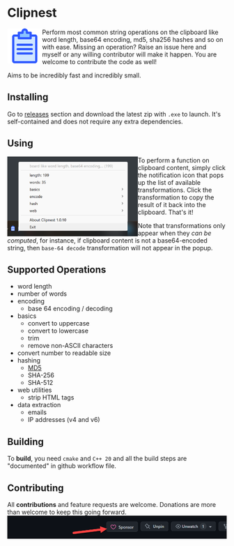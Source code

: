 # Clipnest

<img src="icon.svg" width=80 height=80 align="left"/>

Perform most common string operations on the clipboard like word length, base64 encoding, md5, sha256 hashes and so on with ease. Missing an operation? Raise an issue here and myself or any willing contributor will make it happen. You are welcome to contribute the code as well!

Aims to be incredibly fast and incredibly small.

## Installing

Go to [releases](https://github.com/aloneguid/clipnest/releases) section and download the latest zip with `.exe` to launch. It's self-contained and does not require any extra dependencies.

## Using

<img src="tray.png" width="300" align="left"/>

To perform a function on clipboard content, simply click the notification icon that pops up the list of available transformations. Click the transformation to copy the result of it back into the clipboard. That's it!

Note that transformations only appear when they *can be computed*, for instance, if clipboard content is not a base64-encoded string, then `base-64 decode` transformation will not appear in the popup.

## Supported Operations

- word length
- number of words
- encoding
  - base 64 encoding / decoding
- basics
  - convert to uppercase
  - convert to lowercase
  - trim
  - remove non-ASCII characters
- convert number to readable size
- hashing
  - [MD5](https://en.wikipedia.org/wiki/MD5)
  - SHA-256
  - SHA-512
- web utilities
  - strip HTML tags
- data extraction
  - emails
  - IP addresses (v4 and v6)


## Building

To **build**, you need `cmake` and `C++ 20` and all the build steps are "documented" in github workflow file.

## Contributing

All **contributions** and feature requests are welcome. Donations are more than welcome to keep this going forward.
![Sponsor](sponsor.png)